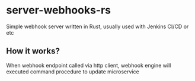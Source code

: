 # server-webhooks-rs
Simple webhook server written in Rust, usually used with Jenkins CI/CD or etc

## How it works?
When webhook endpoint called via http client, webhook engine will executed command procedure to update microservice
